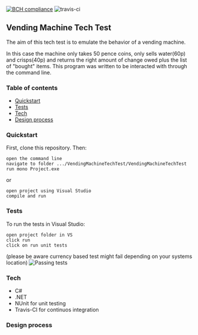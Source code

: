 [![BCH compliance](https://bettercodehub.com/edge/badge/motri/Vending_Machine_Tech_Test?branch=master)](https://bettercodehub.com/)
![travis-ci](https://travis-ci.org/motri/Vending_Machine_Tech_Test.svg?branch=master)

## Vending Machine Tech Test
The aim of this tech test is to emulate the behavior of a vending machine.

In this case the machine only takes 50 pence coins, only sells water(60p) and crisps(40p) and returns the right amount of change owed plus the list of "bought" items.
This program was written to be interacted with through the command line.

### Table of contents
* [Quickstart](https://github.com/motri/Vending_Machine_Tech_Test#quickstart)
* [Tests](https://github.com/motri/Vending_Machine_Tech_Test#tests)
* [Tech](https://github.com/motri/Vending_Machine_Tech_Test#tech)
* [Design process](https://github.com/motri/Vending_Machine_Tech_Test#design-process)

### Quickstart
First, clone this repository. Then:

```
open the command line
navigate to folder .../VendingMachineTechTest/VendingMachineTechTest
run mono Project.exe
```
or
```
open project using Visual Studio
compile and run
```

### Tests
To run the tests in Visual Studio:
```
open project folder in VS
click run
click on run unit tests
```
(please be aware currency based test might fail depending on your systems location)
![Passing tests](https://www.imageupload.co.uk/images/2017/07/10/Capturadepantalla2017-07-10alas3.12.27.png)

### Tech
* C#
* .NET
* NUnit for unit testing
* Travis-CI for continuos integration


### Design process
